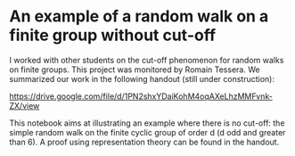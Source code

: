 # An example of a random walk on a finite group without cut-off

I worked with other students on the cut-off phenomenon for random walks on finite groups. This project was monitored by Romain Tessera. We summarized our work in the following handout (still under construction): 

https://drive.google.com/file/d/1PN2shxYDaiKohM4oqAXeLhzMMFvnk-ZX/view

This notebook aims at illustrating an example where there is no cut-off: the simple random walk on the finite cyclic group of order d (d odd and greater than 6). A proof using representation theory can be found in the handout.
